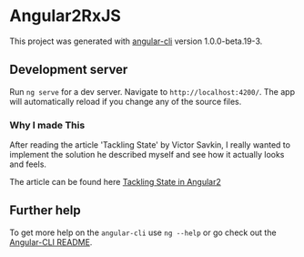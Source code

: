 # Angular2RxJS

This project was generated with [angular-cli](https://github.com/angular/angular-cli) version 1.0.0-beta.19-3.

## Development server
Run `ng serve` for a dev server. Navigate to `http://localhost:4200/`. The app will automatically reload if you change any of the source files.

### Why I made This

After reading the article 'Tackling State' by Victor Savkin, I really wanted to implement the solution he described myself and see how it actually looks and feels.

The article can be found here <a href="http://tinyurl.com/hjhoc6c">Tackling State in Angular2</a>

## Further help

To get more help on the `angular-cli` use `ng --help` or go check out the [Angular-CLI README](https://github.com/angular/angular-cli/blob/master/README.md).
